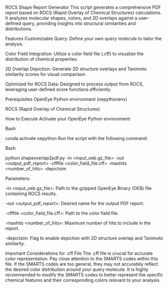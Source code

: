 ROCS Shape Report Generator
This script generates a comprehensive PDF report based on ROCS (Rapid Overlay of Chemical Structures) calculations. It analyzes molecular shapes, colors, and 2D overlaps against a user-defined query, providing insights into structural similarities and distributions.

Features
Customizable Query: Define your own query molecule to tailor the analysis.

Color Field Integration: Utilize a color field file (.cff) to visualize the distribution of chemical properties.

2D Overlap Depiction: Generate 2D structure overlays and Tanimoto similarity scores for visual comparison.

Optimized for ROCS Data: Designed to process output from ROCS, leveraging user-defined score functions efficiently.

Prerequisites
OpenEye Python environment (oepythonenv)

ROCS (Rapid Overlay of Chemical Structures)

How to Execute
Activate your OpenEye Python environment:

Bash

conda activate oepython
Run the script with the following command:

Bash

python shapeoverlap2pdf.py -in <input_oeb.gz_file> -out <output_pdf_report> -cfffile <color_field_file.cff> -maxhits <number_of_hits> -depictsim

Parameters:

-in <input_oeb.gz_file>: Path to the gzipped OpenEye Binary (OEB) file containing ROCS results.

-out <output_pdf_report>: Desired name for the output PDF report.

-cfffile <color_field_file.cff>: Path to the color field file.

-maxhits <number_of_hits>: Maximum number of hits to include in the report.

-depictsim: Flag to enable depiction with 2D structure overlap and Tanimoto similarity.

Important Considerations for .cff File
The .cff file is crucial for accurate color representation. Pay close attention to the SMARTS codes within this file. If the SMARTS codes are too general, they may not accurately reflect the desired color distribution around your query molecule. It is highly recommended to modify the SMARTS codes to better represent the specific chemical features and their corresponding colors relevant to your analysis.
